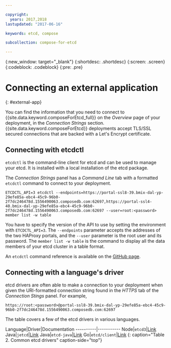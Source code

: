 ```yaml
---

copyright:
  years: 2017,2018
lastupdated: "2017-06-16"

keywords: etcd, compose

subcollection: compose-for-etcd

---
```


{:new_window: target="_blank"}
{:shortdesc: .shortdesc}
{:screen: .screen}
{:codeblock: .codeblock}
{:pre: .pre}

# Connecting an external application
{: #external-app}

You can find the information that you need to connect to {{site.data.keyword.composeForEtcd_full}} on the *Overview* page of your deployment, in the _Connection Strings_ section. {{site.data.keyword.composeForEtcd}} deployments accept TLS/SSL secured connections that are backed with a Let's Encrypt certificate.

## Connecting with etcdctl

`etcdctl` is the command-line client for etcd and can be used to manage your etcd. It is installed with a local installation of the etcd package.

The _Connection Strings_ panel has a _Command Line_ tab with a formatted `etcdctl` command to connect to your deployment. 

```shell
ETCDCTL_API=3 etcdctl --endpoints=https://portal-ssl8-39.bmix-dal-yp-29efe85a-ebc4-45c9-96b0-2f7dc246478d.1556490063.composedb.com:62697,https://portal-ssl4-40.bmix-dal-yp-29efe85a-ebc4-45c9-96b0-2f7dc246478d.1556490063.composedb.com:62697 --user=root:<password> member list -w table
```
You have to specify the version of the API to use by setting the environment with `ETCDCTL_API=3`. The `--endpoints` parameter accepts the addresses of the two HAProxy portals, and the `--user` parameter is the root user and its password. The `member list -w table` is the command to display all the data members of your etcd cluster in a table format.

An `etcdctl` command reference is available on the [GitHub page](https://github.com/etcd-io/etcd/tree/master/etcdctl).

## Connecting with a language's driver

etcd drivers are often able to make a connection to your deployment when given the URI-formatted connection string found in the _HTTPS_ tab of the _Connection Stings_ panel. For example, 
```
https://root:<password>@portal-ssl8-39.bmix-dal-yp-29efe85a-ebc4-45c9-96b0-2f7dc246478d.1556490063.composedb.com:62697
```

The table covers a few of the etcd drivers in various languages.

Language|Driver|Documentation
----------|-----------
Node|`etcd3`|[Link](https://mixer.github.io/etcd3/classes/index_.etcd3.html)
Java|`jetcd`|[Link](https://github.com/etcd-io/jetcd)
Java|`etcd-java`|[Link](https://github.com/IBM/etcd-java)
Go|`etcd/client`|[Link](https://github.com/etcd-io/etcd/tree/master/client)
{: caption="Table 2. Common etcd drivers" caption-side="top"}


